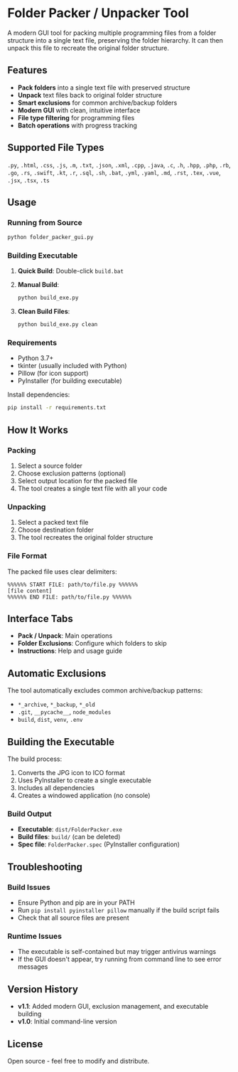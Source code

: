 # Folder Packer / Unpacker Tool

A modern GUI tool for packing multiple programming files from a folder structure into a single text file, preserving the folder hierarchy. It can then unpack this file to recreate the original folder structure.

## Features

- **Pack folders** into a single text file with preserved structure
- **Unpack** text files back to original folder structure
- **Smart exclusions** for common archive/backup folders
- **Modern GUI** with clean, intuitive interface
- **File type filtering** for programming files
- **Batch operations** with progress tracking

## Supported File Types

`.py`, `.html`, `.css`, `.js`, `.m`, `.txt`, `.json`, `.xml`, `.cpp`, `.java`, `.c`, `.h`, `.hpp`, `.php`, `.rb`, `.go`, `.rs`, `.swift`, `.kt`, `.r`, `.sql`, `.sh`, `.bat`, `.yml`, `.yaml`, `.md`, `.rst`, `.tex`, `.vue`, `.jsx`, `.tsx`, `.ts`

## Usage

### Running from Source
```bash
python folder_packer_gui.py
```

### Building Executable

1. **Quick Build**: Double-click `build.bat`

2. **Manual Build**:
   ```bash
   python build_exe.py
   ```

3. **Clean Build Files**:
   ```bash
   python build_exe.py clean
   ```

### Requirements
- Python 3.7+
- tkinter (usually included with Python)
- Pillow (for icon support)
- PyInstaller (for building executable)

Install dependencies:
```bash
pip install -r requirements.txt
```

## How It Works

### Packing
1. Select a source folder
2. Choose exclusion patterns (optional)
3. Select output location for the packed file
4. The tool creates a single text file with all your code

### Unpacking
1. Select a packed text file
2. Choose destination folder
3. The tool recreates the original folder structure

### File Format
The packed file uses clear delimiters:
```
%%%%%% START FILE: path/to/file.py %%%%%%
[file content]
%%%%%% END FILE: path/to/file.py %%%%%%
```

## Interface Tabs

- **Pack / Unpack**: Main operations
- **Folder Exclusions**: Configure which folders to skip
- **Instructions**: Help and usage guide

## Automatic Exclusions

The tool automatically excludes common archive/backup patterns:
- `*_archive`, `*_backup`, `*_old`
- `.git`, `__pycache__`, `node_modules`
- `build`, `dist`, `venv`, `.env`

## Building the Executable

The build process:
1. Converts the JPG icon to ICO format
2. Uses PyInstaller to create a single executable
3. Includes all dependencies
4. Creates a windowed application (no console)

### Build Output
- **Executable**: `dist/FolderPacker.exe`
- **Build files**: `build/` (can be deleted)
- **Spec file**: `FolderPacker.spec` (PyInstaller configuration)

## Troubleshooting

### Build Issues
- Ensure Python and pip are in your PATH
- Run `pip install pyinstaller pillow` manually if the build script fails
- Check that all source files are present

### Runtime Issues
- The executable is self-contained but may trigger antivirus warnings
- If the GUI doesn't appear, try running from command line to see error messages

## Version History

- **v1.1**: Added modern GUI, exclusion management, and executable building
- **v1.0**: Initial command-line version

## License

Open source - feel free to modify and distribute.
